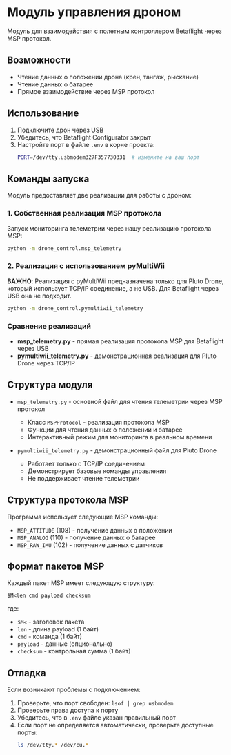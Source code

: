 # Модуль управления дроном

Модуль для взаимодействия с полетным контроллером Betaflight через MSP протокол.

## Возможности

- Чтение данных о положении дрона (крен, тангаж, рыскание)
- Чтение данных о батарее
- Прямое взаимодействие через MSP протокол

## Использование

1. Подключите дрон через USB
2. Убедитесь, что Betaflight Configurator закрыт
3. Настройте порт в файле `.env` в корне проекта:
   ```bash
   PORT=/dev/tty.usbmodem327F357730331  # измените на ваш порт
   ```

## Команды запуска

Модуль предоставляет две реализации для работы с дроном:

### 1. Собственная реализация MSP протокола

Запуск мониторинга телеметрии через нашу реализацию протокола MSP:
```bash
python -m drone_control.msp_telemetry
```

### 2. Реализация с использованием pyMultiWii

**ВАЖНО**: Реализация с pyMultiWii предназначена только для Pluto Drone, который использует TCP/IP соединение, а не USB. Для Betaflight через USB она не подходит.

```bash
python -m drone_control.pymultiwii_telemetry
```

### Сравнение реализаций

- **msp_telemetry.py** - прямая реализация протокола MSP для Betaflight через USB
- **pymultiwii_telemetry.py** - демонстрационная реализация для Pluto Drone через TCP/IP

## Структура модуля

- `msp_telemetry.py` - основной файл для чтения телеметрии через MSP протокол
  - Класс `MSPProtocol` - реализация протокола MSP
  - Функции для чтения данных о положении и батарее
  - Интерактивный режим для мониторинга в реальном времени

- `pymultiwii_telemetry.py` - демонстрационный файл для Pluto Drone
  - Работает только с TCP/IP соединением
  - Демонстрирует базовые команды управления
  - Не поддерживает чтение телеметрии

## Структура протокола MSP

Программа использует следующие MSP команды:
- `MSP_ATTITUDE` (108) - получение данных о положении
- `MSP_ANALOG` (110) - получение данных о батарее
- `MSP_RAW_IMU` (102) - получение данных с датчиков

## Формат пакетов MSP

Каждый пакет MSP имеет следующую структуру:
```
$M<len cmd payload checksum
```
где:
- `$M<` - заголовок пакета
- `len` - длина payload (1 байт)
- `cmd` - команда (1 байт)
- `payload` - данные (опционально)
- `checksum` - контрольная сумма (1 байт)

## Отладка

Если возникают проблемы с подключением:
1. Проверьте, что порт свободен: `lsof | grep usbmodem`
2. Проверьте права доступа к порту
3. Убедитесь, что в `.env` файле указан правильный порт
4. Если порт не определяется автоматически, проверьте доступные порты:
   ```bash
   ls /dev/tty.* /dev/cu.*
   ``` 